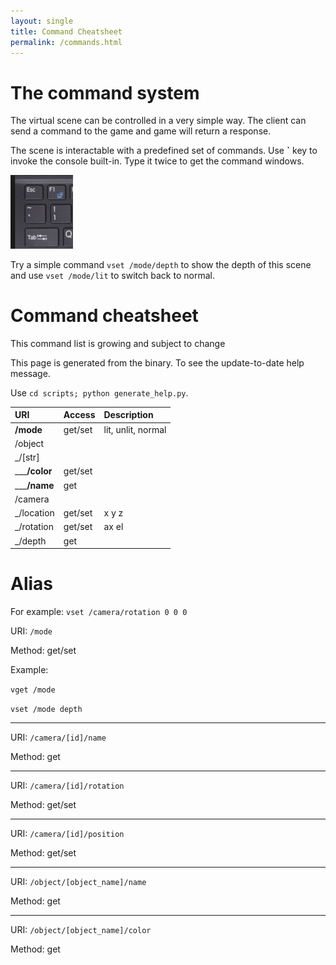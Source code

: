```yaml
---
layout: single
title: Command Cheatsheet
permalink: /commands.html
---
```



# The command system
<!-- Better help system -->

The virtual scene can be controlled in a very simple way. The client can send a command to the game and game will return a response.

The scene is interactable with a predefined set of commands. Use **`** key to invoke the console built-in. Type it twice to get the command windows.

<img src="images/keyboard.png" width="100" alt="Key to invoke console">

Try a simple command `vset /mode/depth` to show the depth of this scene and use `vset /mode/lit` to switch back to normal.

# Command cheatsheet

<div class='warning'>
  This command list is growing and subject to change
</div>

This page is generated from the binary. To see the update-to-date help message.

Use `cd scripts; python generate_help.py`.

<!-- how to generate a tree -->

| URI                                          | Access  | Description        |
|:---------------------------------------------|:--------|:-------------------|
| <b title="/mode">/mode</b>                   | get/set | lit, unlit, normal |
| /object                                      |         |                    |
| _/[str]                                      |         |                    |
| ___<b title="/object/[str]/color">/color</b> | get/set |                    |
| ___<b title="/object[str]/name">/name</b>    | get     |                    |
| /camera                                      |         |                    |
| _/location                                   | get/set | x y z              |
| _/rotation                                   | get/set | ax el              |
| _/depth                                      | get     |                    |

# Alias

For example: `vset /camera/rotation 0 0 0`

URI: `/mode`

Method: get/set

Example:

`vget /mode`

`vset /mode depth`

---
URI: `/camera/[id]/name`

Method: get

---
URI: `/camera/[id]/rotation`

Method: get/set

---
URI: `/camera/[id]/position`

Method: get/set

---
URI: `/object/[object_name]/name`

Method: get

---
URI: `/object/[object_name]/color`

Method: get
